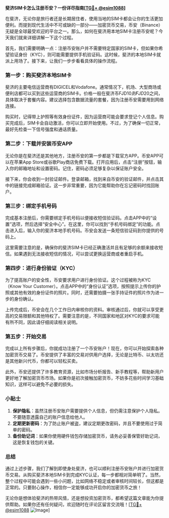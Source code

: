**斐济SIM卡怎么注册币安？一份详尽指南[[TG💪+ @esim1088](https://t.me/s/esim1088)]**

在斐济，无论你是旅行者还是长期居住者，使用当地的SIM卡都会让你的生活更加便利。而提到现代生活中不可或缺的一部分——加密货币交易，币安（Binance）无疑是全球最受欢迎的平台之一。那么，如何在斐济用本地SIM卡注册币安呢？今天我们就来详细讲解一下这个过程。

首先，我们需要明确一点：注册币安账户并不需要特定国家的SIM卡，但如果你希望验证身份（KYC），则可能需要提供手机验证码。这时候，斐济的本地SIM卡就派上用场了。接下来，让我们一步步看看具体的操作流程。

### 第一步：购买斐济本地SIM卡

斐济的主要电信运营商有DIGICEL和Vodafone。通常情况下，机场、大型商场或便利店都可以买到这些运营商的SIM卡。价格一般在斐济币FJD$10到FJD$20之间，具体取决于套餐内容。建议选择包含数据流量的套餐，因为注册币安需要用到网络连接。

购买时，记得带上护照等有效身份证件，因为运营商可能会要求登记个人信息。购买完成后，SIM卡会自动激活，你可以立即开始使用。不过，为了确保一切正常，最好先检查一下信号强度和通话质量。

### 第二步：下载并安装币安APP

无论你是在斐济还是其他地方，注册币安的第一步都是下载官方APP。币安APP可以在苹果App Store或谷歌Play商店免费下载。打开应用后，点击“注册”按钮，输入你的邮箱地址和设置密码。记住，密码必须足够复杂以保证账户安全。

接下来，你会收到一封验证邮件。登录邮箱，找到来自币安的验证邮件，并点击其中的链接完成邮箱验证。这一步非常重要，因为它能帮助你在忘记密码时找回账户。

### 第三步：绑定手机号码

完成基本注册后，你需要绑定手机号码以便接收短信验证码。点击APP中的“设置”选项，然后选择“安全中心”。在这里，你可以找到“手机号码绑定”的功能。点击进入后，输入你的斐济本地手机号码。币安会发送一条短信验证码到你提供的号码上。

这里需要注意的是，确保你的斐济SIM卡已经正确激活并且有足够的余额来接收短信。如果遇到无法接收短信的情况，可以尝试更换运营商或者重启手机。

### 第四步：进行身份验证（KYC）

为了提高账户的安全性，币安要求用户进行身份验证。这个过程被称为KYC（Know Your Customer）。点击APP中的“身份认证”选项，按照提示上传你的护照或其他有效的身份证件的照片。同时，还需要拍摄一张手持证件的照片作为进一步的身份确认。

上传完成后，币安会在几个工作日内审核你的资料。审核通过后，你就可以享受更高的交易限额和其他特权了。需要注意的是，不同国家和地区对KYC的要求可能有所不同，因此请仔细阅读相关说明。

### 第五步：开始交易

完成以上所有步骤后，你就成功注册了一个币安账户！现在，你可以开始探索各种加密货币交易了。币安提供了丰富的交易对供用户选择，无论是比特币、以太坊还是其他新兴代币，你都可以轻松买卖。

此外，币安还提供了许多教育资源，比如市场分析报告、新手教程等，帮助新用户更好地了解加密货币市场。如果你是初次接触加密货币，不妨多花些时间学习基础知识，这样可以避免不必要的损失。

### 小贴士

1. **保护隐私**：虽然注册币安账户需要提供个人信息，但仍需注意保护个人隐私。不要随意透露自己的账户信息给他人。
2. **定期更新密码**：为了防止账户被盗，建议定期更改密码，并且不要使用过于简单的密码。
3. **备份助记词**：如果你使用硬件钱包存储加密货币，请务必妥善保管好助记词，这是恢复钱包的关键。

### 总结

通过上述步骤，我们了解到即使身处斐济，也可以顺利注册币安账户并进行加密货币交易。从购买斐济本地SIM卡到完成KYC认证，每一步都相对简单明了。当然，整个过程中可能会遇到一些小问题，比如网络不稳定或者审核时间较长，但这都是正常的。只要耐心操作，相信你一定能够成功开启你的加密货币之旅！

无论你是想体验斐济的热带风情，还是想投资加密货币，都希望这篇文章能为你提供帮助。如果你还有任何疑问，欢迎随时在评论区留言交流哦！[[TG💪+ @esim1088](https://t.me/s/esim1088) ![Image](https://i.postimg.cc/4NQfJmqS/Snipaste-2025-05-13-00-14-12.png)]